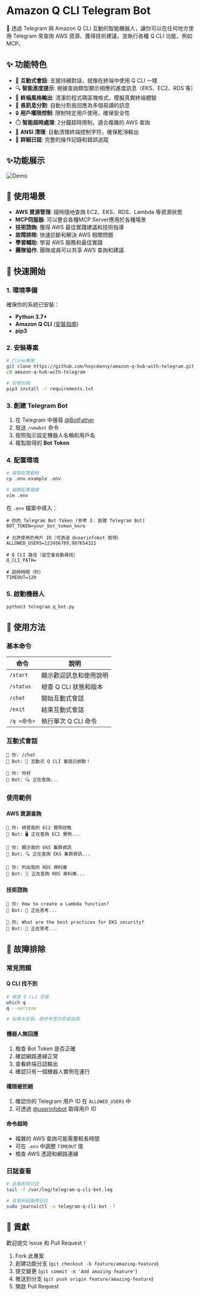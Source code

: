 # Amazon Q CLI Telegram Bot

🤖 透過 Telegram 與 Amazon Q CLI 互動的智能機器人，讓你可以在任何地方使用 Telegram 來查詢 AWS 資源、獲得技術建議，並執行各種 Q CLI 功能，例如MCP。

## ✨ 功能特色

- 🚀 **互動式會話**: 支援持續對話，就像在終端中使用 Q CLI 一樣
- 🔍 **智能進度提示**: 根據查詢類型顯示相應的進度訊息（EKS、EC2、RDS 等）
- 📱 **終端風格輸出**: 清潔的程式碼區塊格式，模擬真實終端體驗
- 📄 **長訊息分割**: 自動分割長回應為多個易讀的訊息
- 🔒 **用戶權限控制**: 限制特定用戶使用，確保安全性
- ⏱️ **智能超時處理**: 2分鐘超時限制，適合複雜的 AWS 查詢
- 🧹 **ANSI 清理**: 自動清理終端控制字符，確保乾淨輸出
- 📝 **詳細日誌**: 完整的操作記錄和錯誤追蹤

## ✨功能展示

![Demo](image/demo.png)

## 🎯 使用場景

- **AWS 資源管理**: 隨時隨地查詢 EC2、EKS、RDS、Lambda 等資源狀態
- **MCP伺服器**: 可以整合各種MCP Server應用於各種場景
- **技術諮詢**: 獲得 AWS 最佳實踐建議和技術指導
- **故障排除**: 快速診斷和解決 AWS 相關問題
- **學習輔助**: 學習 AWS 服務和最佳實踐
- **團隊協作**: 團隊成員可以共享 AWS 查詢和建議

## 🚀 快速開始

### 1. 環境準備

確保你的系統已安裝：
- **Python 3.7+**
- **Amazon Q CLI** ([安裝指南](https://docs.aws.amazon.com/amazonq/latest/qdeveloper-ug/command-line-getting-started-installing.html))
- **pip3**

### 2. 安裝專案

```bash
# Clone專案
git clone https://github.com/hoycdanny/amazon-q-hub-with-telegram.git
cd amazon-q-hub-with-telegram

# 安裝依賴
pip3 install -r requirements.txt
```

### 3. 創建 Telegram Bot

1. 在 Telegram 中搜尋 [@BotFather](https://t.me/BotFather)
2. 發送 `/newbot` 命令
3. 按照指示設定機器人名稱和用戶名
4. 複製取得的 **Bot Token**

### 4. 配置環境

```bash
# 複製配置範例
cp .env.example .env

# 編輯配置檔案
vim .env
```

在 `.env` 檔案中填入：
```env
# 你的 Telegram Bot Token (參考 3. 創建 Telegram Bot)
BOT_TOKEN=your_bot_token_here

# 允許使用的用戶 ID（可透過 @userinfobot 取得）
ALLOWED_USERS=123456789,987654321

# Q CLI 路徑（留空會自動尋找）
Q_CLI_PATH=

# 超時時間（秒）
TIMEOUT=120
```

### 5. 啟動機器人

```bash
python3 telegram_q_bot.py
```

## 📱 使用方法

### 基本命令

| 命令 | 說明 |
|------|------|
| `/start` | 顯示歡迎訊息和使用說明 |
| `/status` | 檢查 Q CLI 狀態和版本 |
| `/chat` | 開始互動式會話 |
| `/exit` | 結束互動式會話 |
| `/q <命令>` | 執行單次 Q CLI 命令 |

### 互動式會話

```
👤 你: /chat
🤖 Bot: 🚀 互動式 Q CLI 會話已啟動！

👤 你: 你好
🤖 Bot: 🔍 正在查詢...
```

### 使用範例

#### AWS 資源查詢
```
👤 你: 檢查我的 EC2 實例狀態
🤖 Bot: 🖥️ 正在查詢 EC2 實例...

👤 你: 顯示我的 EKS 集群資訊
🤖 Bot: 🔍 正在查詢 EKS 集群資訊...

👤 你: 列出我的 RDS 資料庫
🤖 Bot: 🗄️ 正在查詢 RDS 資料庫...
```

#### 技術諮詢
```
👤 你: How to create a Lambda function?
🤖 Bot: 🤔 正在思考...

👤 你: What are the best practices for EKS security?
🤖 Bot: 🤔 正在思考...
```


## 🔧 故障排除

### 常見問題

#### Q CLI 找不到
```bash
# 檢查 Q CLI 安裝
which q
q --version

# 如果未安裝，請參考官方安裝指南
```

#### 機器人無回應
1. 檢查 Bot Token 是否正確
2. 確認網路連線正常
3. 查看終端日誌輸出
4. 確認只有一個機器人實例在運行

#### 權限被拒絕
1. 確認你的 Telegram 用戶 ID 在 `ALLOWED_USERS` 中
2. 可透過 [@userinfobot](https://t.me/userinfobot) 取得用戶 ID

#### 命令超時
- 複雜的 AWS 查詢可能需要較長時間
- 可在 `.env` 中調整 `TIMEOUT` 值
- 檢查 AWS 憑證和網路連線

### 日誌查看

```bash
# 查看即時日誌
tail -f /var/log/telegram-q-cli-bot.log

# 查看系統服務日誌
sudo journalctl -u telegram-q-cli-bot -f
```


## 🤝 貢獻

歡迎提交 Issue 和 Pull Request！

1. Fork 此專案
2. 創建功能分支 (`git checkout -b feature/amazing-feature`)
3. 提交變更 (`git commit -m 'Add amazing feature'`)
4. 推送到分支 (`git push origin feature/amazing-feature`)
5. 開啟 Pull Request

